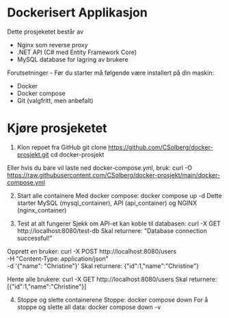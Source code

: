 #       Dockerisert Applikasjon

Dette prosjeketet består av 
- Nginx som reverse proxy
- .NET API (C# med Entity Framework Core)
- MySQL database for lagring av brukere 

Forutsetninger - Før du starter må følgende være installert på din maskin: 
- Docker
- Docker compose
- Git (valgfritt, men anbefalt)

# Kjøre prosjeketet
1. Klon repoet fra GitHub
git clone https://github.com/CSolberg/docker-prosjekt.git
cd docker-prosjekt

Eller hvis du bare vil laste ned docker-compose.yml, bruk:
curl -O https://raw.githubusercontent.com/CSolberg/docker-prosjekt/main/docker-compose.yml

2. Start alle containere
Med docker compose:
docker compose up -d
Dette starter MySQL (mysql_container), API (api_container) og NGINX (nginx_container) 

3. Test at alt fungerer
Sjekk om API-et kan koble til databasen:
    curl -X GET http://localhost:8080/test-db
Skal returnere: "Database connection successful!"

Opprett en bruker:
    curl -X POST http://localhost:8080/users \
        -H "Content-Type: application/json" \
        -d '{"name": "Christine"}'
Skal returnere: 
{"id":1,"name":"Christine"}

Hente alle brukere:
    curl -X GET http://localhost:8080/users
Skal returnere:
[{"id":1,"name":"Christine"}]

4. Stoppe og slette containerene
Stoppe:
    docker compose down
For å stoppe og slette all data:
    docker compose down -v

